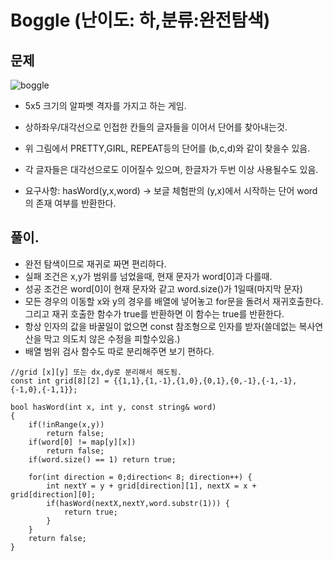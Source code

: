 # Boggle (난이도: 하,분류:완전탐색)

## 문제
![boggle](https://algospot.com/media/judge-attachments/09ee7a6e752f07b0d99b82a010938ab4/boggle.png)

- 5x5 크기의 알파벳 격자를 가지고 하는 게임.
- 상하좌우/대각선으로 인접한 칸들의 글자들을 이어서 단어를 찾아내는것.
- 위 그림에서 PRETTY,GIRL, REPEAT등의 단어를 (b,c,d)와 같이 찾을수 있음.
- 각 글자들은 대각선으로도 이어질수 있으며, 한글자가 두번 이상 사용될수도 있음.

- 요구사항: hasWord(y,x,word) -> 보글 체험판의 (y,x)에서 시작하는 단어 word의 존재 여부를 반환한다.

## 풀이.
- 완전 탐색이므로 재귀로 짜면 편리하다.
- 실패 조건은 x,y가 범위를 넘었을때, 현재 문자가 word[0]과 다를때.
- 성공 조건은 word[0]이 현재 문자와 같고 word.size()가 1일때(마지막 문자)
- 모든 경우의 이동할 x와 y의 경우를 배열에 넣어놓고 for문을 돌려서 재귀호출한다. 그리고 재귀 호출한 함수가 true를 반환하면 이 함수는 true를 반환한다.
- 항상 인자의 값을 바꿀일이 없으면 const 참조형으로 인자를 받자(쓸데없는 복사연산을 막고 의도치 않은 수정을 피할수있음.)
- 배열 범위 검사 함수도 따로 분리해주면 보기 편하다.

```
//grid [x][y] 또는 dx,dy로 분리해서 해도됨.
const int grid[8][2] = {{1,1},{1,-1},{1,0},{0,1},{0,-1},{-1,-1},{-1,0},{-1,1}}; 

bool hasWord(int x, int y, const string& word)
{
    if(!inRange(x,y))
        return false;
    if(word[0] != map[y][x])
        return false;
    if(word.size() == 1) return true;

    for(int direction = 0;direction< 8; direction++) {
        int nextY = y + grid[direction][1], nextX = x + grid[direction][0];
        if(hasWord(nextX,nextY,word.substr(1))) {
            return true;
        }
    }
    return false;
}
```

